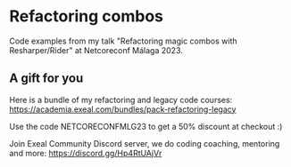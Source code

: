# Refactoring combos

Code examples from my talk "Refactoring magic combos with Resharper/Rider" at Netcoreconf Málaga 2023.

## A gift for you

Here is a bundle of my refactoring and legacy code courses: https://academia.exeal.com/bundles/pack-refactoring-legacy

Use the code NETCORECONFMLG23 to get a 50% discount at checkout :)

Join Exeal Community Discord server, we do coding coaching, mentoring and more: https://discord.gg/Hp4RtUAjVr
